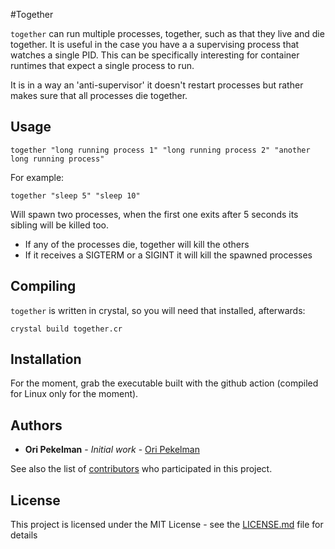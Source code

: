 #Together

`together` can run multiple processes, together, such as that they live and die together. It is useful in the case you have a a supervising process that watches a single PID. This can be specifically interesting for container runtimes that expect a single process to run.

It is in a way an 'anti-supervisor' it doesn't restart processes but rather makes sure that all processes die together.
  
## Usage

```together "long running process 1" "long running process 2" "another long running process"```

For example: 

```together "sleep 5" "sleep 10"```

Will spawn two processes, when the first one exits after 5 seconds its sibling will be killed too.

* If any of the processes die, together will kill the others
* If it receives a SIGTERM or a SIGINT it will kill the spawned processes

## Compiling

`together` is written in crystal, so you will need that installed, afterwards:

```crystal build together.cr```


## Installation

For the moment, grab the executable built with the github action (compiled for Linux only for the moment).

## Authors

* **Ori Pekelman** - *Initial work* - [Ori Pekelman](https://github.com/oripekelman)

See also the list of [contributors](https://github.com/oripekelman/together/contributors) who participated in this project.

## License

This project is licensed under the MIT License - see the [LICENSE.md](LICENSE.md) file for details